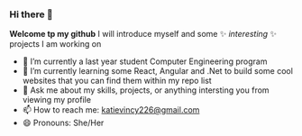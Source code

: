 ### Hi there 👋

**Welcome tp my github** I will introduce myself and some ✨ _interesting_ ✨ projects I am working on

- 🌱 I’m currently a last year student Computer Engineering program 
- 🔭 I’m currently learning some React, Angular and .Net to build some cool websites that you can find them within my repo list
- 💬 Ask me about my skills, projects, or anything intersting you from viewing my profile
- 📫 How to reach me: katievincy226@gmail.com
- 😄 Pronouns: She/Her


